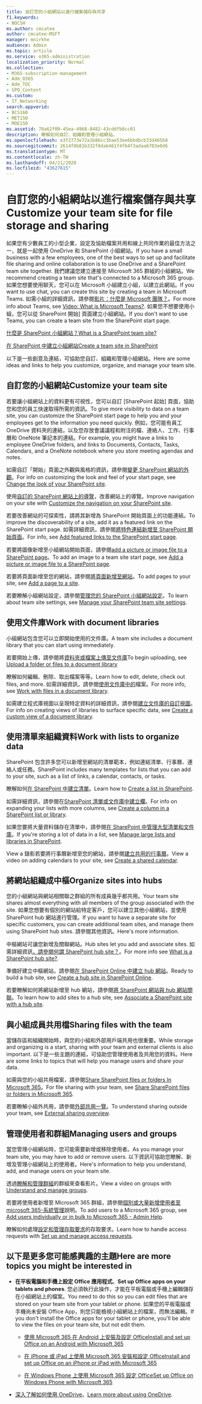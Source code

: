 ```yaml
---
title: 自訂您的小組網站以進行檔案儲存與共享
f1.keywords:
- NOCSH
ms.author: cmcatee
author: cmcatee-MSFT
manager: mnirkhe
audience: Admin
ms.topic: article
ms.service: o365-administration
localization_priority: Normal
ms.collection:
- M365-subscription-management
- Adm_O365
- Adm_TOC
- SPO_Content
ms.custom:
- IT_Networking
search.appverid:
- BCS160
- MET150
- MOE150
ms.assetid: 70a62f09-45ea-4968-8482-43cddfb8cc01
description: 瞭解如何自訂、組織和管理小組網站。
ms.openlocfilehash: e3f2773e72a1b86cc3bae53ee6bbdbcb33d465b8
ms.sourcegitcommit: 2614f8b81b332f8dab461f4f64f3adaa6703e0d6
ms.translationtype: MT
ms.contentlocale: zh-TW
ms.lasthandoff: 04/21/2020
ms.locfileid: "43627615"
---
```

# <a name="customize-your-team-site-for-file-storage-and-sharing"></a><span data-ttu-id="e22f8-103">自訂您的小組網站以進行檔案儲存與共享</span><span class="sxs-lookup"><span data-stu-id="e22f8-103">Customize your team site for file storage and sharing</span></span>

<span data-ttu-id="e22f8-104">如果您有少數員工的小型企業，設定及協助檔案共用和線上共同作業的最佳方法之一，就是一起使用 OneDrive 和 SharePoint 小組網站。</span><span class="sxs-lookup"><span data-stu-id="e22f8-104">If you have a small business with a few employees, one of the best ways to set up and facilitate file sharing and online collaboration is to use OneDrive and a SharePoint team site together.</span></span> <span data-ttu-id="e22f8-105">我們建議您建立連接至 Microsoft 365 群組的小組網站。</span><span class="sxs-lookup"><span data-stu-id="e22f8-105">We recommend creating a team site that's connected to a Microsoft 365 group.</span></span> <span data-ttu-id="e22f8-106">如果您想要使用聊天，您可以在 Microsoft 小組建立小組，以建立此網站。</span><span class="sxs-lookup"><span data-stu-id="e22f8-106">If you want to use chat, you can create this site by creating a team in Microsoft Teams.</span></span> <span data-ttu-id="e22f8-107">如需小組的詳細資訊，請參閱[影片：什麼是 Microsoft 團隊？](https://support.office.com/article/b98d533f-118e-4bae-bf44-3df2470c2b12.aspx)。</span><span class="sxs-lookup"><span data-stu-id="e22f8-107">For more info about Teams, see [Video: What is Microsoft Teams?](https://support.office.com/article/b98d533f-118e-4bae-bf44-3df2470c2b12.aspx).</span></span> <span data-ttu-id="e22f8-108">如果您不想要使用小組，您可以從 SharePoint 開始] 頁面建立小組網站。</span><span class="sxs-lookup"><span data-stu-id="e22f8-108">If you don't want to use Teams, you can create a team site from the SharePoint start page.</span></span> 
  
[<span data-ttu-id="e22f8-109">什麼是 SharePoint 小組網站？</span><span class="sxs-lookup"><span data-stu-id="e22f8-109">What is a SharePoint team site?</span></span>](https://support.office.com/article/75545757-36c3-46a7-beed-0aaa74f0401e.aspx)
  
[<span data-ttu-id="e22f8-110">在 SharePoint 中建立小組網站</span><span class="sxs-lookup"><span data-stu-id="e22f8-110">Create a team site in SharePoint</span></span>](https://support.office.com/article/ef10c1e7-15f3-42a3-98aa-b5972711777d.aspx)
  
<span data-ttu-id="e22f8-111">以下是一些創意及連結，可協助您自訂、組織和管理小組網站。</span><span class="sxs-lookup"><span data-stu-id="e22f8-111">Here are some ideas and links to help you customize, organize, and manage your team site.</span></span> 
  
 
## <a name="customize-your-team-site"></a><span data-ttu-id="e22f8-112">自訂您的小組網站</span><span class="sxs-lookup"><span data-stu-id="e22f8-112">Customize your team site</span></span>

<span data-ttu-id="e22f8-113">若要讓小組網站上的資料更有可視性，您可以自訂 [SharePoint 起始] 頁面，協助您和您的員工快速取得所需的資訊。</span><span class="sxs-lookup"><span data-stu-id="e22f8-113">To give more visibility to data on a team site, you can customize the SharePoint start page to help you and your employees get to the information you need quickly.</span></span> <span data-ttu-id="e22f8-114">例如，您可能有員工 OneDrive 資料夾的連結，以及您存放會議議程和附注的檔、連絡人、工作、行事曆和 OneNote 筆記本的連結。</span><span class="sxs-lookup"><span data-stu-id="e22f8-114">For example, you might have a links to employee OneDrive folders, and links to Documents, Contacts, Tasks, Calendars, and a OneNote notebook where you store meeting agendas and notes.</span></span>
  
<span data-ttu-id="e22f8-115">如需自訂「開始」頁面之外觀與風格的資訊，請參閱[變更 SharePoint 網站的外觀](https://support.office.com/article/06bbadc3-6b04-4a60-9d14-894f6a170818.aspx)。</span><span class="sxs-lookup"><span data-stu-id="e22f8-115">For info on customizing the look and feel of your start page, see [Change the look of your SharePoint site](https://support.office.com/article/06bbadc3-6b04-4a60-9d14-894f6a170818.aspx).</span></span>
  
<span data-ttu-id="e22f8-116">使用[自訂的 SharePoint 網站上的導覽](https://support.office.com/article/3cd61ae7-a9ed-4e1e-bf6d-4655f0bf25ca.aspx)，改善網站上的導覽。</span><span class="sxs-lookup"><span data-stu-id="e22f8-116">Improve navigation on your site with [Customize the navigation on your SharePoint site](https://support.office.com/article/3cd61ae7-a9ed-4e1e-bf6d-4655f0bf25ca.aspx).</span></span>
  
<span data-ttu-id="e22f8-117">若要改善網站的可探索性，請將其新增為 SharePoint 開始頁面上的功能連結。</span><span class="sxs-lookup"><span data-stu-id="e22f8-117">To improve the discoverability of a site, add it as a featured link on the SharePoint start page.</span></span> <span data-ttu-id="e22f8-118">如需詳細資訊，請參閱[將特色連結新增至 SharePoint 開始頁面](/sharepoint/change-links-list-on-sharepoint-home-page)。</span><span class="sxs-lookup"><span data-stu-id="e22f8-118">For info, see [Add featured links to the SharePoint start page](/sharepoint/change-links-list-on-sharepoint-home-page).</span></span>
  
<span data-ttu-id="e22f8-119">若要將圖像新增至小組網站開始頁面，請參閱[add a picture or image file to a SharePoint page](https://support.office.com/article/4A9B0E98-C89A-4A41-8ADB-B7750DCCCA16.aspx#ID0EAACAAA=SharePoint_Online)。</span><span class="sxs-lookup"><span data-stu-id="e22f8-119">To add an image to a team site start page, see [Add a picture or image file to a SharePoint page](https://support.office.com/article/4A9B0E98-C89A-4A41-8ADB-B7750DCCCA16.aspx#ID0EAACAAA=SharePoint_Online).</span></span>
  
<span data-ttu-id="e22f8-120">若要將頁面新增至您的網站，請參閱[將頁面新增至網站](https://support.office.com/article/b3d46deb-27a6-4b1e-87b8-df851e503dec.aspx)。</span><span class="sxs-lookup"><span data-stu-id="e22f8-120">To add pages to your site, see [Add a page to a site](https://support.office.com/article/b3d46deb-27a6-4b1e-87b8-df851e503dec.aspx).</span></span>
  
<span data-ttu-id="e22f8-121">若要瞭解小組網站設定，請參閱[管理您的 SharePoint 小組網站設定](https://support.office.com/article/8376034D-D0C7-446E-9178-6AB51C58DF42.aspx)。</span><span class="sxs-lookup"><span data-stu-id="e22f8-121">To learn about team site settings, see [Manage your SharePoint team site settings](https://support.office.com/article/8376034D-D0C7-446E-9178-6AB51C58DF42.aspx).</span></span>
  
## <a name="work-with-document-libraries"></a><span data-ttu-id="e22f8-122">使用文件庫</span><span class="sxs-lookup"><span data-stu-id="e22f8-122">Work with document libraries</span></span>

<span data-ttu-id="e22f8-123">小組網站包含您可以立即開始使用的文件庫。</span><span class="sxs-lookup"><span data-stu-id="e22f8-123">A team site includes a document library that you can start using immediately.</span></span> 

<span data-ttu-id="e22f8-124">若要開始上傳，請參閱將[資料夾或檔案上傳至文件庫](https://support.office.com/article/eb18fcba-c953-4d45-8d90-8da66edeacdb)</span><span class="sxs-lookup"><span data-stu-id="e22f8-124">To begin uploading, see [Upload a folder or files to a document library](https://support.office.com/article/eb18fcba-c953-4d45-8d90-8da66edeacdb)</span></span>
   
<span data-ttu-id="e22f8-125">瞭解如何編輯、刪除、取出檔案等等。</span><span class="sxs-lookup"><span data-stu-id="e22f8-125">Learn how to edit, delete, check out files, and more.</span></span> <span data-ttu-id="e22f8-126">如需詳細資訊，請參閱[使用文件庫中的](https://support.office.com/article/a9d89171-1673-4892-9dd2-1ca52037dea2.aspx)檔案。</span><span class="sxs-lookup"><span data-stu-id="e22f8-126">For more info, see [Work with files in a document library](https://support.office.com/article/a9d89171-1673-4892-9dd2-1ca52037dea2.aspx).</span></span>
  
<span data-ttu-id="e22f8-127">如需建立程式庫視圖以呈現特定資料的詳細資訊，請參閱[建立文件庫的自訂視圖](https://support.office.com/article/8f6b08e0-a9a0-4232-9b9b-b374a2ad3da7.aspx)。</span><span class="sxs-lookup"><span data-stu-id="e22f8-127">For info on creating views of libraries to surface specific data, see [Create a custom view of a document library](https://support.office.com/article/8f6b08e0-a9a0-4232-9b9b-b374a2ad3da7.aspx).</span></span>
  
## <a name="work-with-lists-to-organize-data"></a><span data-ttu-id="e22f8-128">使用清單來組織資料</span><span class="sxs-lookup"><span data-stu-id="e22f8-128">Work with lists to organize data</span></span>

<span data-ttu-id="e22f8-129">SharePoint 包含許多您可以新增至網站的清單範本，例如連結清單、行事曆、連絡人或任務。</span><span class="sxs-lookup"><span data-stu-id="e22f8-129">SharePoint includes many templates for lists that you can add to your site, such as a list of links, a calendar, contacts, or tasks.</span></span> 
  
<span data-ttu-id="e22f8-130">瞭解如何[在 SharePoint 中建立清單](https://support.office.com/article/0D397414-D95F-41EB-ADDD-5E6EFF41B083.aspx#ID0EAAGAAA=Online)。</span><span class="sxs-lookup"><span data-stu-id="e22f8-130">Learn how to [Create a list in SharePoint](https://support.office.com/article/0D397414-D95F-41EB-ADDD-5E6EFF41B083.aspx#ID0EAAGAAA=Online).</span></span>
  
<span data-ttu-id="e22f8-131">如需詳細資訊，請參閱在[SharePoint 清單或文件庫中建立欄](https://support.office.com/article/2b0361ae-1bd3-41a3-8329-269e5f81cfa2.aspx#ID0EAADAAA=Online)。</span><span class="sxs-lookup"><span data-stu-id="e22f8-131">For info on expanding your lists with more columns, see [Create a column in a SharePoint list or library](https://support.office.com/article/2b0361ae-1bd3-41a3-8329-269e5f81cfa2.aspx#ID0EAADAAA=Online).</span></span>
  
<span data-ttu-id="e22f8-132">如果您要將大量資料儲存在清單中，請參閱[在 SharePoint 中管理大型清單和文件庫](https://support.office.com/article/B8588DAE-9387-48C2-9248-C24122F07C59.aspx)。</span><span class="sxs-lookup"><span data-stu-id="e22f8-132">If you're storing a lot of data in a list, see [Manage large lists and libraries in SharePoint](https://support.office.com/article/B8588DAE-9387-48C2-9248-C24122F07C59.aspx).</span></span>
  
<span data-ttu-id="e22f8-133">View a 錄影若要將行事曆新增至您的網站，請參閱[建立共用的行事曆](https://support.office.com/article/61B96006-70E2-4535-A34F-EE4FC772F798.aspx)。</span><span class="sxs-lookup"><span data-stu-id="e22f8-133">View a video on adding calendars to your site, see [Create a shared calendar](https://support.office.com/article/61B96006-70E2-4535-A34F-EE4FC772F798.aspx).</span></span>

## <a name="organize-sites-into-hubs"></a><span data-ttu-id="e22f8-134">將網站組織成中樞</span><span class="sxs-lookup"><span data-stu-id="e22f8-134">Organize sites into hubs</span></span>

<span data-ttu-id="e22f8-135">您的小組網站與網站相關聯之群組的所有成員幾乎都共用。</span><span class="sxs-lookup"><span data-stu-id="e22f8-135">Your team site shares almost everything with all members of the group associated with the site.</span></span> <span data-ttu-id="e22f8-136">如果您想要有個別的網站給特定客戶，您可以建立其他小組網站，並使用 SharePoint hub 網站進行管理。</span><span class="sxs-lookup"><span data-stu-id="e22f8-136">If you want to have a separate site for specific customers, you can create additional team sites, and manage them using SharePoint hub sites.</span></span> <span data-ttu-id="e22f8-137">請參閱其他資訊。</span><span class="sxs-lookup"><span data-stu-id="e22f8-137">Here's more information.</span></span> 
  
<span data-ttu-id="e22f8-138">中樞網站可讓您新增及關聯網站。</span><span class="sxs-lookup"><span data-stu-id="e22f8-138">Hub sites let you add and associate sites.</span></span> <span data-ttu-id="e22f8-139">如需詳細資訊[，請參閱何謂 SharePoint hub site？](https://support.office.com/article/fe26ae84-14b7-45b6-a6d1-948b3966427f.aspx)。</span><span class="sxs-lookup"><span data-stu-id="e22f8-139">For more info see [What is a SharePoint hub site?](https://support.office.com/article/fe26ae84-14b7-45b6-a6d1-948b3966427f.aspx).</span></span>
  
<span data-ttu-id="e22f8-140">準備好建立中樞網站，請參閱[在 SharePoint Online 中建立 hub 網站](/sharepoint/create-hub-site)。</span><span class="sxs-lookup"><span data-stu-id="e22f8-140">Ready to build a hub site, see [Create a hub site in SharePoint Online](/sharepoint/create-hub-site).</span></span>
  
<span data-ttu-id="e22f8-141">若要瞭解如何將網站新增至 hub 網站，請參閱[將 SharePoint 網站與 hub 網站關聯](https://support.office.com/article/ae0009fd-af04-4d3d-917d-88edb43efc05.aspx)。</span><span class="sxs-lookup"><span data-stu-id="e22f8-141">To learn how to add sites to a hub site, see [Associate a SharePoint site with a hub site](https://support.office.com/article/ae0009fd-af04-4d3d-917d-88edb43efc05.aspx).</span></span>
  
## <a name="sharing-files-with-the-team"></a><span data-ttu-id="e22f8-142">與小組成員共用檔</span><span class="sxs-lookup"><span data-stu-id="e22f8-142">Sharing files with the team</span></span>

<span data-ttu-id="e22f8-143">當儲存區和組織開始時，與您的小組和外部用戶端共用也很重要。</span><span class="sxs-lookup"><span data-stu-id="e22f8-143">While storage and organizing is a start, sharing with your team and external clients is also important.</span></span> <span data-ttu-id="e22f8-144">以下是一些主題的連結，可協助您管理使用者及共用您的資料。</span><span class="sxs-lookup"><span data-stu-id="e22f8-144">Here are some links to topics that will help you manage users and share your data.</span></span> 
  
<span data-ttu-id="e22f8-145">如需與您的小組共用檔案，請參閱[Share SharePoint files or folders In Microsoft 365](https://support.office.com/article/1fe37332-0f9a-4719-970e-d2578da4941c.aspx)。</span><span class="sxs-lookup"><span data-stu-id="e22f8-145">For file sharing with your team, see [Share SharePoint files or folders in Microsoft 365](https://support.office.com/article/1fe37332-0f9a-4719-970e-d2578da4941c.aspx).</span></span>
  
<span data-ttu-id="e22f8-146">若要瞭解小組外共用，請參閱[外部共用一覽](/sharepoint/external-sharing-overview)。</span><span class="sxs-lookup"><span data-stu-id="e22f8-146">To understand sharing outside your team, see [External sharing overview](/sharepoint/external-sharing-overview).</span></span>
  
## <a name="managing-users-and-groups"></a><span data-ttu-id="e22f8-147">管理使用者和群組</span><span class="sxs-lookup"><span data-stu-id="e22f8-147">Managing users and groups</span></span>

<span data-ttu-id="e22f8-148">當您管理小組網站時，您可能需要新增或移除使用者。</span><span class="sxs-lookup"><span data-stu-id="e22f8-148">As you manage your team site, you may have to add or remove users.</span></span> <span data-ttu-id="e22f8-149">以下資訊可協助您瞭解、新增及管理小組網站上的使用者。</span><span class="sxs-lookup"><span data-stu-id="e22f8-149">Here's information to help you understand, add, and manage users on your team site.</span></span> 
  
<span data-ttu-id="e22f8-150">透過[瞭解和管理群組](https://support.office.com/article/9c1037b7-de0b-41cd-b8f0-79a95aac854d.aspx)的群組來查看影片。</span><span class="sxs-lookup"><span data-stu-id="e22f8-150">View a video on groups with [Understand and manage groups](https://support.office.com/article/9c1037b7-de0b-41cd-b8f0-79a95aac854d.aspx).</span></span> 
  
<span data-ttu-id="e22f8-151">若要將使用者新增至 Microsoft 365 群組，請參閱[個別或大量新增使用者至 microsoft 365-系統管理](../add-users/add-users.md)說明。</span><span class="sxs-lookup"><span data-stu-id="e22f8-151">To add users to a Microsoft 365 group, see [Add users individually or in bulk to Microsoft 365 - Admin Help](../add-users/add-users.md).</span></span>
  
<span data-ttu-id="e22f8-152">瞭解如何處理[設定和管理存取要求](https://support.office.com/article/94B26E0B-2822-49D4-929A-8455698654B3.aspx)的存取要求。</span><span class="sxs-lookup"><span data-stu-id="e22f8-152">Learn how to handle access requests with [Set up and manage access requests](https://support.office.com/article/94B26E0B-2822-49D4-929A-8455698654B3.aspx).</span></span>
  
## <a name="here-are-more-topics-you-might-be-interested-in"></a><span data-ttu-id="e22f8-153">以下是更多您可能感興趣的主題</span><span class="sxs-lookup"><span data-stu-id="e22f8-153">Here are more topics you might be interested in</span></span>

- <span data-ttu-id="e22f8-154">**在平板電腦和手機上設定 Office 應用程式**。</span><span class="sxs-lookup"><span data-stu-id="e22f8-154">**Set up Office apps on your tablets and phones**.</span></span> <span data-ttu-id="e22f8-155">您必須執行此操作，才能在平板電腦或手機上編輯儲存在小組網站上的檔案。</span><span class="sxs-lookup"><span data-stu-id="e22f8-155">You need to do this so you can edit files that are stored on your team site from your tablet or phone.</span></span> <span data-ttu-id="e22f8-156">如果您的平板電腦或手機尚未安裝 Office App，則您只能檢視小組網站上的檔案，而無法編輯。</span><span class="sxs-lookup"><span data-stu-id="e22f8-156">If you don't install the Office apps for your tablet or phone, you'll be able to view the files on your team site, but not edit them.</span></span> 
    
  - [<span data-ttu-id="e22f8-157">使用 Microsoft 365 在 Android 上安裝及設定 Office</span><span class="sxs-lookup"><span data-stu-id="e22f8-157">Install and set up Office on an Android with Microsoft 365</span></span>](https://support.office.com/article/cafe9d6f-8b0c-4b03-b20a-12438a82a22d.aspx)
    
  - [<span data-ttu-id="e22f8-158">在 iPhone 或 iPad 上使用 Microsoft 365 安裝和設定 Office</span><span class="sxs-lookup"><span data-stu-id="e22f8-158">Install and set up Office on an iPhone or iPad with Microsoft 365</span></span>](https://support.office.com/article/9df6d10c-7281-4671-8666-6ca8e339b628.aspx)
    
  - [<span data-ttu-id="e22f8-159">在 Windows Phone 上使用 Microsoft 365 設定 Office</span><span class="sxs-lookup"><span data-stu-id="e22f8-159">Set up Office on Windows Phone with Microsoft 365</span></span>](https://support.office.com/article/2b7c1b51-a717-45d6-90c9-ee1c1c5ee0b7.aspx)
    
- <span data-ttu-id="e22f8-160">[深入了解如何使用 OneDrive](https://go.microsoft.com/fwlink/?LinkID=511458)。</span><span class="sxs-lookup"><span data-stu-id="e22f8-160">[Learn more about using OneDrive](https://go.microsoft.com/fwlink/?LinkID=511458).</span></span>
    


